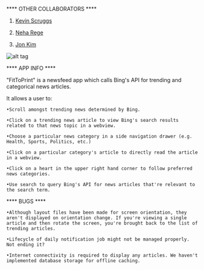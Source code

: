**** OTHER COLLABORATORS ****

1.  <a href="https://github.com/krock5746">Kevin Scruggs</a>

2.  <a href="https://github.com/NehaRege">Neha Rege</a>

3.  <a href="https://github.com/jonkaman">Jon Kim</a>


![alt tag](https://cloud.githubusercontent.com/assets/4394910/17466782/1762ff62-5ccb-11e6-94d6-18c51d5bb316.gif)

**** APP INFO ****

"FitToPrint" is a newsfeed app which calls Bing's API for trending and categorical news articles.



It allows a user to:

	•Scroll amongst trending news determined by Bing.

	•Click on a trending news article to view Bing's search results related to that news topic in a webview.

	•Choose a particular news category in a side navigation drawer (e.g. Health, Sports, Politics, etc.)

	•Click on a particular category's article to directly read the article in a webview.

	•Click on a heart in the upper right hand corner to follow preferred news categories.

	•Use search to query Bing's API for news articles that're relevant to the search term.



**** BUGS ****

	•Although layout files have been made for screen orientation, they aren't displayed on orientation change. If you're viewing a single article and then rotate the screen, you're brought back to the list of trending articles.
	
	•Lifecycle of daily notification job might not be managed properly. Not ending it?

	•Internet connectivity is required to display any articles. We haven't implemented database storage for offline caching. 
	




